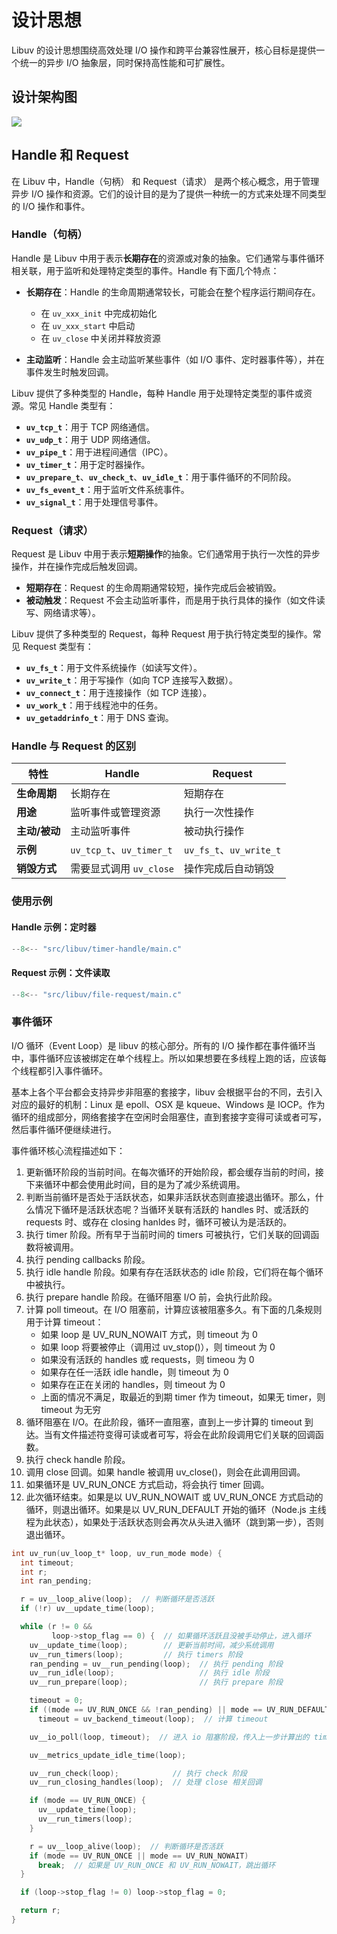 # 设计思想

Libuv 的设计思想围绕高效处理 I/O 操作和跨平台兼容性展开，核心目标是提供一个统一的异步 I/O 抽象层，同时保持高性能和可扩展性。

## 设计架构图

![](https://docs.libuv.org/en/v1.x/_images/architecture.png)

## Handle 和 Request

在 Libuv 中，Handle（句柄） 和 Request（请求） 是两个核心概念，用于管理异步 I/O 操作和资源。它们的设计目的是为了提供一种统一的方式来处理不同类型的 I/O 操作和事件。

### Handle（句柄）

Handle 是 Libuv 中用于表示**长期存在**的资源或对象的抽象。它们通常与事件循环相关联，用于监听和处理特定类型的事件。Handle 有下面几个特点：

- **长期存在**：Handle 的生命周期通常较长，可能会在整个程序运行期间存在。
  - 在 `uv_xxx_init` 中完成初始化
  - 在 `uv_xxx_start` 中启动
  - 在 `uv_close` 中关闭并释放资源

- **主动监听**：Handle 会主动监听某些事件（如 I/O 事件、定时器事件等），并在事件发生时触发回调。

Libuv 提供了多种类型的 Handle，每种 Handle 用于处理特定类型的事件或资源。常见 Handle 类型有：

- **`uv_tcp_t`**：用于 TCP 网络通信。
- **`uv_udp_t`**：用于 UDP 网络通信。
- **`uv_pipe_t`**：用于进程间通信（IPC）。
- **`uv_timer_t`**：用于定时器操作。
- **`uv_prepare_t`**、**`uv_check_t`**、**`uv_idle_t`**：用于事件循环的不同阶段。
- **`uv_fs_event_t`**：用于监听文件系统事件。
- **`uv_signal_t`**：用于处理信号事件。

### Request（请求）

Request 是 Libuv 中用于表示**短期操作**的抽象。它们通常用于执行一次性的异步操作，并在操作完成后触发回调。

- **短期存在**：Request 的生命周期通常较短，操作完成后会被销毁。
- **被动触发**：Request 不会主动监听事件，而是用于执行具体的操作（如文件读写、网络请求等）。

Libuv 提供了多种类型的 Request，每种 Request 用于执行特定类型的操作。常见 Request 类型有：

- **`uv_fs_t`**：用于文件系统操作（如读写文件）。
- **`uv_write_t`**：用于写操作（如向 TCP 连接写入数据）。
- **`uv_connect_t`**：用于连接操作（如 TCP 连接）。
- **`uv_work_t`**：用于线程池中的任务。
- **`uv_getaddrinfo_t`**：用于 DNS 查询。

### Handle 与 Request 的区别

| **特性**            | **Handle**                          | **Request**                        |
|---------------------|-------------------------------------|------------------------------------|
| **生命周期**         | 长期存在                            | 短期存在                           |
| **用途**             | 监听事件或管理资源                  | 执行一次性操作                     |
| **主动/被动**        | 主动监听事件                        | 被动执行操作                       |
| **示例**             | `uv_tcp_t`、`uv_timer_t`            | `uv_fs_t`、`uv_write_t`            |
| **销毁方式**         | 需要显式调用 `uv_close`             | 操作完成后自动销毁                 |

### 使用示例

#### Handle 示例：定时器

```c
--8<-- "src/libuv/timer-handle/main.c"
```

#### Request 示例：文件读取

```c
--8<-- "src/libuv/file-request/main.c"
```

### 事件循环

I/O 循环（Event Loop）是 libuv 的核心部分。所有的 I/O 操作都在事件循环当中，事件循环应该被绑定在单个线程上。所以如果想要在多线程上跑的话，应该每个线程都引入事件循环。

基本上各个平台都会支持异步非阻塞的套接字，libuv 会根据平台的不同，去引入对应的最好的机制：Linux 是 epoll、OSX 是 kqueue、Windows 是 IOCP。作为循环的组成部分，网络套接字在空闲时会阻塞住，直到套接字变得可读或者可写，然后事件循环便继续进行。

事件循环核心流程描述如下：

1. 更新循环阶段的当前时间。在每次循环的开始阶段，都会缓存当前的时间，接下来循环中都会使用此时间，目的是为了减少系统调用。
2. 判断当前循环是否处于活跃状态，如果非活跃状态则直接退出循环。那么，什么情况下循环是活跃状态呢？当循环关联有活跃的 handles 时、或活跃的 requests 时、或存在 closing hanldes 时，循环可被认为是活跃的。
3. 执行 timer 阶段。所有早于当前时间的 timers 可被执行，它们关联的回调函数将被调用。
4. 执行 pending callbacks 阶段。
5. 执行 idle handle 阶段。如果有存在活跃状态的 idle 阶段，它们将在每个循环中被执行。
6. 执行 prepare handle 阶段。在循环阻塞 I/O 前，会执行此阶段。
7. 计算 poll timeout。在 I/O 阻塞前，计算应该被阻塞多久。有下面的几条规则用于计算 timeout：
    - 如果 loop 是 UV_RUN_NOWAIT 方式，则 timeout 为 0
    - 如果 loop 将要被停止（调用过 uv_stop()），则 timeout 为 0
    - 如果没有活跃的 handles 或 requests，则 timeou 为 0
    - 如果存在任一活跃 idle handle，则 timeout 为 0
    - 如果存在正在关闭的 handles，则 timeout 为 0
    - 上面的情况不满足，取最近的到期 timer 作为 timeout，如果无 timer，则 timeout 为无穷
8. 循环阻塞在 I/O。在此阶段，循环一直阻塞，直到上一步计算的 timeout 到达。当有文件描述符变得可读或者可写，将会在此阶段调用它们关联的回调函数。
9. 执行 check handle 阶段。
10. 调用 close 回调。如果 handle 被调用 uv_close()，则会在此调用回调。
11. 如果循环是 UV_RUN_ONCE 方式启动，将会执行 timer 回调。
12. 此次循环结束。如果是以 UV_RUN_NOWAIT 或 UV_RUN_ONCE 方式启动的循环，则退出循环。如果是以 UV_RUN_DEFAULT 开始的循环（Node.js 主线程为此状态），如果处于活跃状态则会再次从头进入循环（跳到第一步），否则退出循环。

```c
int uv_run(uv_loop_t* loop, uv_run_mode mode) {
  int timeout;
  int r;
  int ran_pending;

  r = uv__loop_alive(loop);  // 判断循环是否活跃
  if (!r) uv__update_time(loop);

  while (r != 0 &&
         loop->stop_flag == 0) {  // 如果循环活跃且没被手动停止，进入循环
    uv__update_time(loop);        // 更新当前时间，减少系统调用
    uv__run_timers(loop);         // 执行 timers 阶段
    ran_pending = uv__run_pending(loop);  // 执行 pending 阶段
    uv__run_idle(loop);                   // 执行 idle 阶段
    uv__run_prepare(loop);                // 执行 prepare 阶段

    timeout = 0;
    if ((mode == UV_RUN_ONCE && !ran_pending) || mode == UV_RUN_DEFAULT)
      timeout = uv_backend_timeout(loop);  // 计算 timeout

    uv__io_poll(loop, timeout);  // 进入 io 阻塞阶段，传入上一步计算出的 timeout

    uv__metrics_update_idle_time(loop);

    uv__run_check(loop);            // 执行 check 阶段
    uv__run_closing_handles(loop);  // 处理 close 相关回调

    if (mode == UV_RUN_ONCE) {
      uv__update_time(loop);
      uv__run_timers(loop);
    }

    r = uv__loop_alive(loop);  // 判断循环是否活跃
    if (mode == UV_RUN_ONCE || mode == UV_RUN_NOWAIT)
      break;  // 如果是 UV_RUN_ONCE 和 UV_RUN_NOWAIT，跳出循环
  }

  if (loop->stop_flag != 0) loop->stop_flag = 0;

  return r;
}
```
